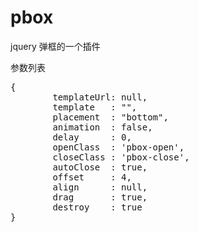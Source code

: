 pbox
====

jquery 弹框的一个插件

参数列表
<pre>
{
        templateUrl: null,
        template   : "",
        placement  : "bottom",
        animation  : false,
        delay      : 0,
        openClass  : 'pbox-open',
        closeClass : 'pbox-close',
        autoClose  : true,
        offset     : 4,
        align      : null,
        drag       : true,
        destroy    : true
}
</pre>
